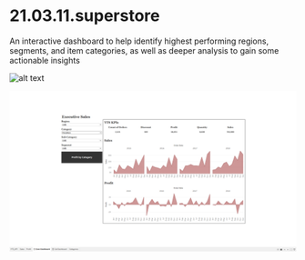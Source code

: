 # 21.03.11.superstore
An interactive dashboard to help identify highest performing regions, segments, and item categories, as well as deeper analysis to gain some actionable insights

![alt text](https://github.com/haridira/21.03.11.superstore/images/21-03-11-superstore-01-furniture.jpg?raw=true)

![Image of Yaktocat](https://raw.githubusercontent.com/haridira/21.03.11.superstore/main/images/21-03-11-superstore-01-furniture.png)
